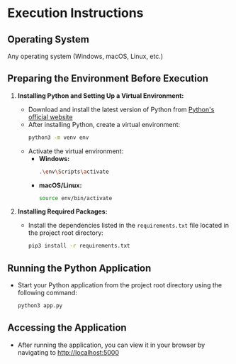# Execution Instructions

## Operating System
Any operating system (Windows, macOS, Linux, etc.)

## Preparing the Environment Before Execution


1. **Installing Python and Setting Up a Virtual Environment:**
   - Download and install the latest version of Python from [Python's official website](https://www.python.org/downloads/)
   - After installing Python, create a virtual environment:
     ```bash
     python3 -m venv env
     ```
   - Activate the virtual environment:
     - **Windows:**
       ```bash
       .\env\Scripts\activate
       ```
     - **macOS/Linux:**
       ```bash
       source env/bin/activate
       ```

2. **Installing Required Packages:**
   - Install the dependencies listed in the `requirements.txt` file located in the project root directory:
     ```bash
     pip3 install -r requirements.txt
     ```

## Running the Python Application
   - Start your Python application from the project root directory using the following command:
     ```bash
     python3 app.py
     ```

## Accessing the Application
- After running the application, you can view it in your browser by navigating to [http://localhost:5000](http://localhost:5000)

